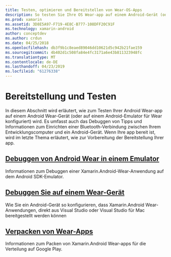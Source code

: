 ```yaml
---
title: Testen, optimieren und Bereitstellen von Wear-OS-Apps
description: So testen Sie Ihre OS Wear-app auf einem Android-Gerät (oder -Emulator) und für die Bereitstellung vorzubereiten.
ms.prod: xamarin
ms.assetid: 3D8E5A97-F719-4E8C-B777-108DFF20C91F
ms.technology: xamarin-android
author: conceptdev
ms.author: crdun
ms.date: 04/25/2018
ms.openlocfilehash: db3f9b1c8eaed89046dd10621d5c942b21fae159
ms.sourcegitcommit: 4b402d1c508fa84e4fc3171a6e43b811323948fc
ms.translationtype: MT
ms.contentlocale: de-DE
ms.lasthandoff: 04/23/2019
ms.locfileid: "61276338"
---
```

# <a name="deployment-and-testing"></a>Bereitstellung und Testen

In diesem Abschnitt wird erläutert, wie zum Testen Ihrer Android Wear-app auf einem Android Wear-Gerät (oder auf einem Android-Emulator für Wear konfiguriert) wird. Es umfasst auch das Debuggen von Tipps und Informationen zum Einrichten einer Bluetooth-Verbindung zwischen Ihrem Entwicklungscomputer und ein Android-Gerät.
Wenn Ihre app bereit ist, wird im letzte Thema erläutert, wie zur Vorbereitung der Bereitstellung Ihrer app.

## <a name="debug-android-wear-on-an-emulatorandroidweardeploy-testdebug-on-emulatormd"></a>[Debuggen von Android Wear in einem Emulator](~/android/wear/deploy-test/debug-on-emulator.md)

Informationen zum Debuggen einer Xamarin.Android-Wear-Anwendung auf dem Android SDK-Emulator.

## <a name="debug-on-a-wear-deviceandroidweardeploy-testdebug-on-devicemd"></a>[Debuggen Sie auf einem Wear-Gerät](~/android/wear/deploy-test/debug-on-device.md)

Wie Sie ein Android-Gerät so konfigurieren, dass Xamarin.Android Wear-Anwendungen, direkt aus Visual Studio oder Visual Studio für Mac bereitgestellt werden können

##  <a name="packaging-wear-appsandroidweardeploy-testpackagingmd"></a>[Verpacken von Wear-Apps](~/android/wear/deploy-test/packaging.md)

Informationen zum Packen von Xamarin.Android Wear-apps für die Verteilung auf Google Play.

